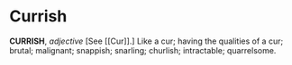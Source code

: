 # Currish

**CURRISH**, _adjective_ \[See [[Cur]].\] Like a cur; having the qualities of a cur; brutal; malignant; snappish; snarling; churlish; intractable; quarrelsome.